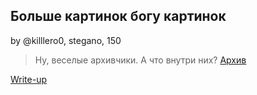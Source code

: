 ## Больше картинок богу картинок  
by @killlero0, stegano, 150  

> Ну, веселые архивчики. А что внутри них?
> [Архив](https://drive.google.com/file/d/1IC-H52EOynhcQ706ss9F9NdQAwvzO1lr/view?usp=sharing)

[Write-up](WRITEUP.md)  